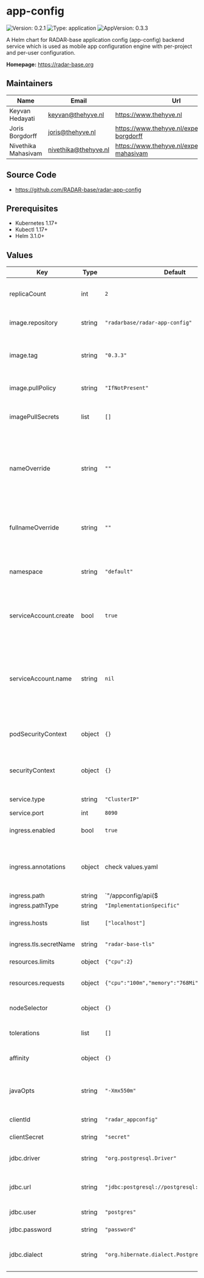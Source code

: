 

# app-config

![Version: 0.2.1](https://img.shields.io/badge/Version-0.2.1-informational?style=flat-square) ![Type: application](https://img.shields.io/badge/Type-application-informational?style=flat-square) ![AppVersion: 0.3.3](https://img.shields.io/badge/AppVersion-0.3.3-informational?style=flat-square)

A Helm chart for RADAR-base application config (app-config) backend service which is used as mobile app configuration engine with per-project and per-user configuration.

**Homepage:** <https://radar-base.org>

## Maintainers

| Name | Email | Url |
| ---- | ------ | --- |
| Keyvan Hedayati | keyvan@thehyve.nl | https://www.thehyve.nl |
| Joris Borgdorff | joris@thehyve.nl | https://www.thehyve.nl/experts/joris-borgdorff |
| Nivethika Mahasivam | nivethika@thehyve.nl | https://www.thehyve.nl/experts/nivethika-mahasivam |

## Source Code

* <https://github.com/RADAR-base/radar-app-config>

## Prerequisites
* Kubernetes 1.17+
* Kubectl 1.17+
* Helm 3.1.0+

## Values

| Key | Type | Default | Description |
|-----|------|---------|-------------|
| replicaCount | int | `2` | Number of Appconfig replicas to deploy |
| image.repository | string | `"radarbase/radar-app-config"` | Appconfig image repository |
| image.tag | string | `"0.3.3"` | Appconfig image tag (immutable tags are recommended) |
| image.pullPolicy | string | `"IfNotPresent"` | Appconfig image pull policy |
| imagePullSecrets | list | `[]` | Docker registry secret names as an array |
| nameOverride | string | `""` | String to partially override management-portal.fullname template with a string (will prepend the release name) |
| fullnameOverride | string | `""` | String to fully override management-portal.fullname template with a string |
| namespace | string | `"default"` | Kubernetes namespace that Appconfig is going to be deployed on |
| serviceAccount.create | bool | `true` | Specifies whether a service account should be created |
| serviceAccount.name | string | `nil` | The name of the service account to use. If not set and create is true, a name is generated using the fullname template |
| podSecurityContext | object | `{}` | Configure Appconfig pods' Security Context |
| securityContext | object | `{}` | Configure Appconfig containers' Security Context |
| service.type | string | `"ClusterIP"` | Kubernetes Service type |
| service.port | int | `8090` | Appconfig port |
| ingress.enabled | bool | `true` | Enable ingress controller resource |
| ingress.annotations | object | check values.yaml | Annotations that define default ingress class, certificate issuer |
| ingress.path | string | `"/appconfig/api($|/)(.*)"` | Path within the url structure |
| ingress.pathType | string | `"ImplementationSpecific"` |  |
| ingress.hosts | list | `["localhost"]` | Hosts to accept requests from |
| ingress.tls.secretName | string | `"radar-base-tls"` | TLS Secret Name |
| resources.limits | object | `{"cpu":2}` | CPU/Memory resource limits |
| resources.requests | object | `{"cpu":"100m","memory":"768Mi"}` | CPU/Memory resource requests |
| nodeSelector | object | `{}` | Node labels for pod assignment |
| tolerations | list | `[]` | Toleration labels for pod assignment |
| affinity | object | `{}` | Affinity labels for pod assignment |
| javaOpts | string | `"-Xmx550m"` | Standard JAVA_OPTS that should be passed to this service |
| clientId | string | `"radar_appconfig"` | OAuth2 client id |
| clientSecret | string | `"secret"` | OAuth2 client secret |
| jdbc.driver | string | `"org.postgresql.Driver"` | JDBC Driver to connect to the database. |
| jdbc.url | string | `"jdbc:postgresql://postgresql:5432/appconfig"` | JDBC Connection url of the database. |
| jdbc.user | string | `"postgres"` | Username of the database |
| jdbc.password | string | `"password"` | Password of the user |
| jdbc.dialect | string | `"org.hibernate.dialect.PostgreSQLDialect"` | JDBC dialect to use for JDBC Connection |
